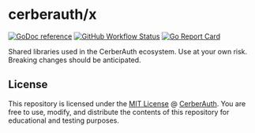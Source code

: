 # cerberauth/x

[![GoDoc reference](https://img.shields.io/badge/godoc-reference-5272B4.svg?style=for-the-badge)](https://godoc.org/github.com/cerberauth/x)
[![GitHub Workflow Status](https://img.shields.io/github/actions/workflow/status/cerberauth/x/ci.yml?branch=main&label=core%20build&style=for-the-badge)](https://github.com/cerberauth/x/actions/workflows/ci.yml)
[![Go Report Card](https://goreportcard.com/badge/github.com/cerberauth/x?style=for-the-badge)](https://goreportcard.com/report/github.com/cerberauth/x)

Shared libraries used in the CerberAuth ecosystem. Use at your own risk. Breaking changes should be anticipated.

## License

This repository is licensed under the [MIT License](https://github.com/cerberauth/x/blob/main/LICENSE) @ [CerberAuth](https://www.cerberauth.com/). You are free to use, modify, and distribute the contents of this repository for educational and testing purposes.
